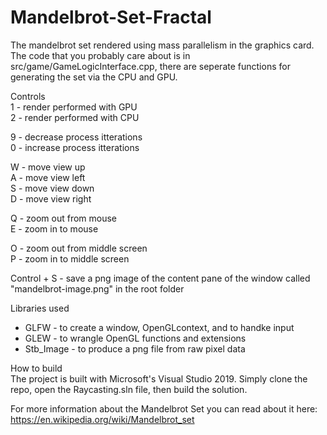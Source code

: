 # Mandelbrot-Set-Fractal
The mandelbrot set rendered using mass parallelism in the graphics card. The code that you probably care about is in src/game/GameLogicInterface.cpp, there are seperate functions for generating the set via the CPU and GPU.  

Controls  
1 - render performed with GPU  
2 - render performed with CPU  

9 - decrease process itterations  
0 - increase process itterations  

W - move view up  
A - move view left  
S - move view down  
D - move view right  

Q - zoom out from mouse  
E - zoom in to mouse  

O - zoom out from middle screen  
P - zoom in to middle screen  

Control + S - save a png image of the content pane of the window called "mandelbrot-image.png" in the root folder  


Libraries used
- GLFW - to create a window, OpenGLcontext, and to handke input
- GLEW - to wrangle OpenGL functions and extensions
- Stb_Image - to produce a png file from raw pixel data  


How to build  
The project is built with Microsoft's Visual Studio 2019. Simply clone the repo, open the Raycasting.sln file, then build the solution.


For more information about the Mandelbrot Set you can read about it here: https://en.wikipedia.org/wiki/Mandelbrot_set

